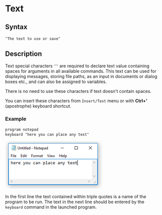 # Text

## Syntax

```G1ANT
‴The text to use or save‴
```

## Description

Text special characters `‴‴` are required to declare text value containing spaces for arguments in all available commands. This text can be used for displaying messages, storing file paths, as an input in documents or dialog boxes etc., and can also be assigned to variables.

There is no need to use these characters if text doesn't contain spaces.

You can insert these characters from `Insert/Text` menu or with **Ctrl+'** (apostrophe) keyboard shortcut.

### **Example**

```G1ANT
program notepad
keyboard ‴here you can place any text‴
```

![](https://raw.githubusercontent.com/G1ANT-Robot/G1ANT.Manual/develop/-assets/text.png)

In the first line the text contained within triple quotes is a name of the program to be run. The text in the next line should be entered by the `keyboard` command in the launched program.

